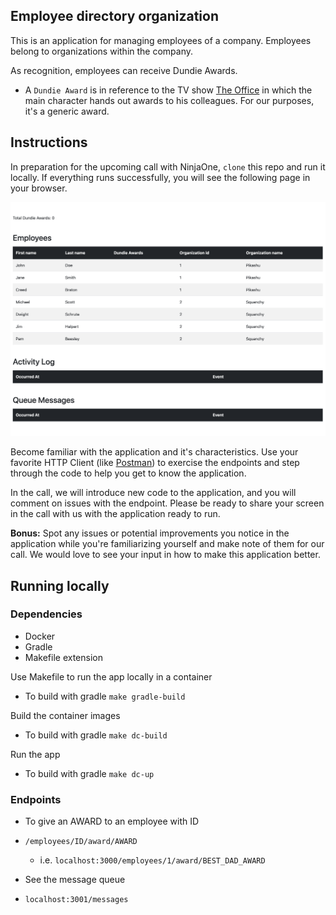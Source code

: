 ## Employee directory organization

This is an application for managing employees of a company. Employees belong to organizations within the company.

As recognition, employees can receive Dundie Awards.

* A `Dundie Award` is in reference to the TV show [The Office](https://en.wikipedia.org/wiki/The_Dundies) in which the main character hands out awards to his colleagues. For our purposes, it's a generic award.

## Instructions

In preparation for the upcoming call with NinjaOne, `clone` this repo and run it locally. If everything runs successfully, you will see the following page in your browser.

![success](success.png)

Become familiar with the application and it's characteristics. Use your favorite HTTP Client (like [Postman](https://www.postman.com/)) to exercise the endpoints and step through the code to help you get to know the application. 

In the call, we will introduce new code to the application, and you will comment on issues with the endpoint. Please be ready to share your screen in the call with us with the application ready to run. 

**Bonus:** Spot any issues or potential improvements you notice in the application while you're familiarizing yourself and make note of them for our call. We would love to see your input in how to make this application better.

## Running locally

### Dependencies

- Docker
- Gradle
- Makefile extension 

Use Makefile to run the app locally in a container

- To build with gradle `make gradle-build`

Build the container images

- To build with gradle `make dc-build`

Run the app

- To build with gradle `make dc-up`


### Endpoints

- To give an AWARD to an employee with ID
- `/employees/ID/award/AWARD`
  - i.e. `localhost:3000/employees/1/award/BEST_DAD_AWARD`


- See the message queue
- `localhost:3001/messages`



